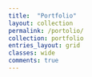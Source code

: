 ```yaml
---
title:  "Portfolio"
layout: collection
permalink: /portolio/
collection: portfolio
entries_layout: grid
classes: wide
comments: true
---
```

